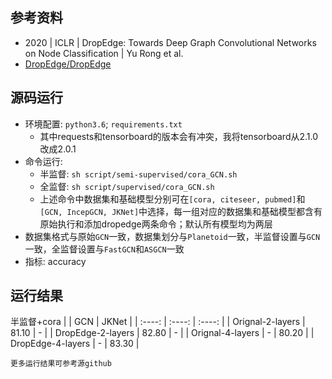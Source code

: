 ## 参考资料
- 2020 | ICLR | DropEdge: Towards Deep Graph Convolutional Networks on Node Classification | Yu Rong et al.
- [DropEdge/DropEdge](https://github.com/DropEdge/DropEdge)

## 源码运行
- 环境配置: `python3.6`; `requirements.txt`
	- 其中requests和tensorboard的版本会有冲突，我将tensorboard从2.1.0改成2.0.1
- 命令运行: 
	- 半监督: `sh script/semi-supervised/cora_GCN.sh`
	- 全监督: `sh script/supervised/cora_GCN.sh`
	- 上述命令中数据集和基础模型分别可在`[cora, citeseer, pubmed]`和`[GCN, IncepGCN, JKNet]`中选择，每一组对应的数据集和基础模型都含有原始执行和添加dropedge两条命令；默认所有模型均为两层
- 数据集格式与原始`GCN`一致，数据集划分与`Planetoid`一致，半监督设置与`GCN`一致，全监督设置与`FastGCN`和`ASGCN`一致
- 指标: accuracy

## 运行结果
半监督+cora
|  | GCN | JKNet |
| :----: | :----: | :----: |
| Orignal-2-layers | 81.10 | - |
| DropEdge-2-layers | 82.80 | - |
| Orignal-4-layers | - | 80.20 |
| DropEdge-4-layers | - | 83.30 |

`更多运行结果可参考源github`